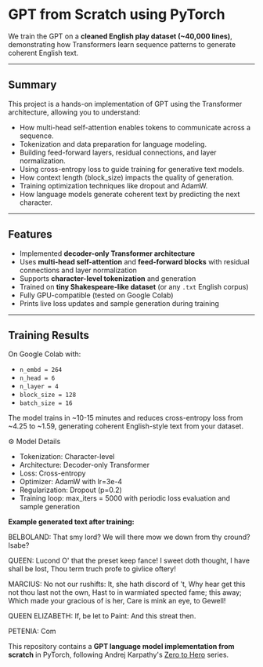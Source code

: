 # GPT from Scratch using PyTorch

We train the GPT on a **cleaned English play dataset (~40,000 lines)**, demonstrating how Transformers learn sequence patterns to generate coherent English text.

---

## Summary

This project is a hands-on implementation of GPT using the Transformer architecture, allowing you to understand:
- How multi-head self-attention enables tokens to communicate across a sequence.
- Tokenization and data preparation for language modeling.
- Building feed-forward layers, residual connections, and layer normalization.
- Using cross-entropy loss to guide training for generative text models.
- How context length (block_size) impacts the quality of generation.
- Training optimization techniques like dropout and AdamW.
- How language models generate coherent text by predicting the next character.
---

## Features

- Implemented **decoder-only Transformer architecture**  
- Uses **multi-head self-attention** and **feed-forward blocks** with residual connections and layer normalization  
- Supports **character-level tokenization** and generation  
- Trained on **tiny Shakespeare-like dataset** (or any `.txt` English corpus)  
- Fully GPU-compatible (tested on Google Colab)  
- Prints live loss updates and sample generation during training

---

## Training Results

On Google Colab with:
- `n_embd = 264`
- `n_head = 6`
- `n_layer = 4`
- `block_size = 128`
- `batch_size = 16`

The model trains in ~10-15 minutes and reduces cross-entropy loss from ~4.25 to ~1.59, generating coherent English-style text from your dataset.

⚙️ Model Details
- Tokenization: Character-level
- Architecture: Decoder-only Transformer
- Loss: Cross-entropy
- Optimizer: AdamW with lr=3e-4
- Regularization: Dropout (p=0.2)
- Training loop: max_iters = 5000 with periodic loss evaluation and sample generation

**Example generated text after training:**

BELBOLAND:
That smy lord?
We will there mow we down from thy cround? Isabe?

QUEEN:
Lucond O' that the preset keep fance!
I sweet doth thought, I have shall be lost,
Thou term truch profe to givlice oftery!

MARCIUS:
No not our rushifts:
It, she hath discord of 't,
Why hear get this not thou last not the own,
Hast to in warmiated spected fame; this away;
Which made your gracious of is her,
Care is mink an eye, to Gewell!

QUEEN ELIZABETH:
If, be let to 
Paint:
And this streat then.

PETENIA:
Com



This repository contains a **GPT language model implementation from scratch** in PyTorch, following Andrej Karpathy's [Zero to Hero](https://www.youtube.com/@karpathy) series.
